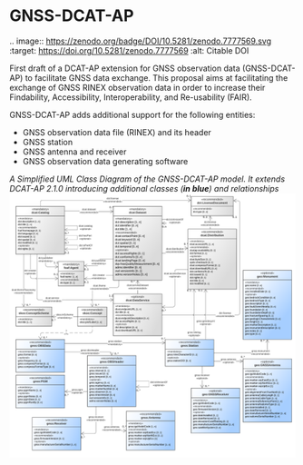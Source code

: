 # GNSS-DCAT-AP

.. image:: https://zenodo.org/badge/DOI/10.5281/zenodo.7777569.svg
   :target: https://doi.org/10.5281/zenodo.7777569
   :alt: Citable DOI

First draft of a DCAT-AP extension for GNSS observation data (GNSS-DCAT-AP) to facilitate GNSS data exchange. This proposal aims at facilitating the exchange of GNSS RINEX observation data in order to increase their Findability, Accessibility, Interoperability, and Re-usability (FAIR).

GNSS-DCAT-AP adds additional support for the following entities:
* GNSS observation data file (RINEX) and its header
* GNSS station
* GNSS antenna and receiver
* GNSS observation data generating software

 *A Simplified UML Class Diagram of the GNSS-DCAT-AP model. It extends DCAT-AP 2.1.0 introducing additional classes (**in blue**) and relationships*
 ![Simplified GNSS-DCAT-AP class diagram](Draft/gnss-dcat-ap_v0.2.png)
